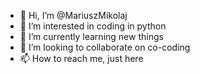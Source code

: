 - 👋 Hi, I’m @MariuszMikolaj
- 👀 I’m interested in coding in python
- 🌱 I’m currently learning new things 
- 💞️ I’m looking to collaborate on co-coding
- 📫 How to reach me, just here

<!---
MariuszMikolaj/MariuszMikolaj is a ✨ special ✨ repository because its `README.md` (this file) appears on your GitHub profile.
You can click the Preview link to take a look at your changes.
--->
